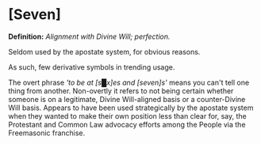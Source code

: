 # **[Seven]**

**Definition:** *Alignment with Divine Will; perfection.*

Seldom used by the apostate system, for obvious reasons.

As such, few derivative symbols in trending usage.

The overt phrase *'to be at [s█x]es and [seven]s'* means you can't tell one thing from another.  Non-overtly it refers to not being certain whether someone is on a legitimate, Divine Will-aligned basis or a counter-Divine Will basis.  Appears to have been used strategically by the apostate system when they wanted to make their own position less than clear for, say, the Protestant and Common Law advocacy efforts among the People via the Freemasonic franchise.